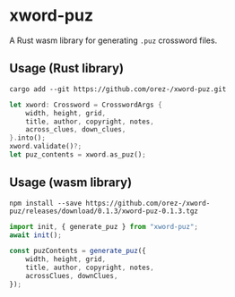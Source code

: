 # xword-puz

A Rust wasm library for generating `.puz` crossword files.

## Usage (Rust library)

```
cargo add --git https://github.com/orez-/xword-puz.git
```

```rust
let xword: Crossword = CrosswordArgs {
    width, height, grid,
    title, author, copyright, notes,
    across_clues, down_clues,
}.into();
xword.validate()?;
let puz_contents = xword.as_puz();
```

## Usage (wasm library)

```
npm install --save https://github.com/orez-/xword-puz/releases/download/0.1.3/xword-puz-0.1.3.tgz
```

```js
import init, { generate_puz } from "xword-puz";
await init();

const puzContents = generate_puz({
    width, height, grid,
    title, author, copyright, notes,
    acrossClues, downClues,
});
```
